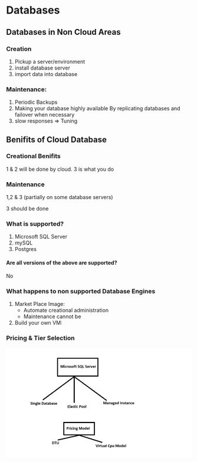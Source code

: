 # Databases

## Databases in Non Cloud Areas
### Creation

1. Pickup a server/environment
2. install database server
3. import data into database

### Maintenance:
1. Periodic Backups
2. Making your database highly available By replicating databases and failover when necessary
3. slow responses => Tuning

## Benifits of Cloud Database

### Creational Benifits
1 & 2 will be done by cloud.
3 is what you do

### Maintenance
1,2 & 3 (partially  on some database servers)

3 should be done 


### What is supported?
1. Microsoft SQL Server
2. mySQL
3. Postgres

#### Are all versions of the above are supported?
No

### What happens to non supported Database Engines
1. Market Place Image:
    - Automate creational administration 
    - Maintenance cannot be
2. Build your own VM:

### Pricing & Tier Selection
![Preview](./images/Overview.png)













